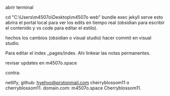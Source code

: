 abrir terminal

cd "C:\Users\m4507o\Desktop\m4507o web"
bundle exec jekyll serve
esto abrira el portal local para ver los edits en tiempo real (obsidian para escribir el contenido y vs code para editar el estilo).

hechos los cambios (obsidian o visual studio) hacer commit en visual studio.

Para editar el index _pages/index. Ahi linkear las notas permanentes.

revisar updates en m4507o.space

contra:

netlify, github: hyehyo@protonmail.com cherryblossom11 o cherryblossom11.
domain.com: m4507o.space Cherryblossom11.
